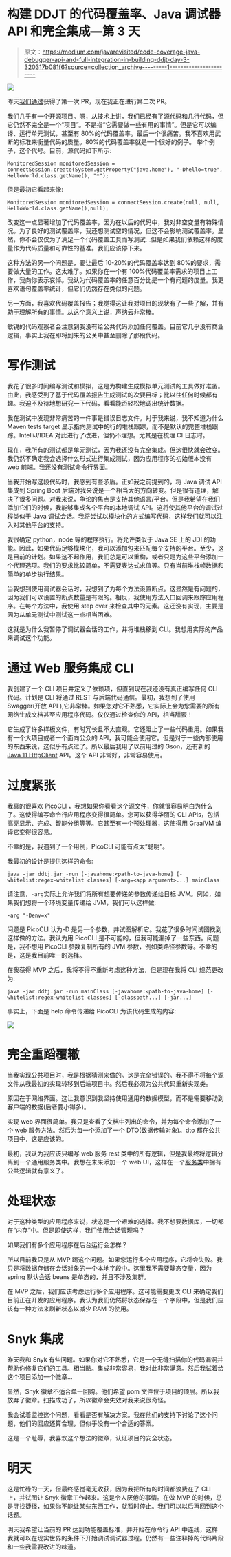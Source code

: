 # 构建 DDJT 的代码覆盖率、Java 调试器 API 和完全集成—第 3 天

> 原文：<https://medium.com/javarevisited/code-coverage-java-debugger-api-and-full-integration-in-building-ddjt-day-3-320317b081f6?source=collection_archive---------1----------------------->

![](img/0d5812a8312ff4e73195512c4456060b.png)

昨天[我们通过](https://dev.to/codenameone/scaffolding-spring-boot-freemarker-and-jdi-building-ddtj-day-2-7od)获得了第一次 PR，现在我正在进行第二次 PR。

我们几乎有一个[开源项目](https://github.com/ddtj/ddtj/)。嗯，从技术上讲，我们已经有了源代码和几行代码，但它仍然不完全是一个“项目”。不是指“它需要做一些有用的事情”。但是它可以编译、运行单元测试，甚至有 80%的代码覆盖率。最后一个很痛苦。我不喜欢用武断的标准来衡量代码的质量。80%的代码覆盖率就是一个很好的例子。
举个例子，这个代号。目前，源代码如下所示:

```
MonitoredSession monitoredSession = connectSession.create(System.getProperty("java.home"), "-Dhello=true", HelloWorld.class.getName(), "*");
```

但是最初它看起来像:

```
MonitoredSession monitoredSession = connectSession.create(null, null, HelloWorld.class.getName(),null); 
```

改变这一点显著增加了代码覆盖率，因为在以后的代码中，我对非空变量有特殊情况。为了良好的测试覆盖率，我还想测试空的情况，但这不会影响测试覆盖率。显然，你不会仅仅为了满足一个代码覆盖工具而写测试…但是如果我们依赖这样的度量作为代码质量和可靠性的基准。我们应该停下来。

这种方法的另一个问题是，要让最后 10-20%的代码覆盖率达到 80%的要求，需要做大量的工作。这太难了。如果你在一个有 100%代码覆盖率需求的项目上工作，我向你表示哀悼。我认为代码覆盖率的任意百分比是一个有问题的度量。我更喜欢语句覆盖率统计，但它们仍然存在类似的问题。

另一方面，我喜欢代码覆盖报告；我觉得这让我对项目的现状有了一些了解，并有助于理解所有的事情。从这个意义上说，声纳云非常棒。

敏锐的代码观察者会注意到我没有给公共代码添加任何覆盖。目前它几乎没有商业逻辑，事实上我在即将到来的公关中甚至删除了那段代码。

# 写作测试

我花了很多时间编写测试和模拟，这是为构建生成模拟单元测试的工具做好准备。由此，我感受到了基于代码覆盖报告生成测试的次要目标；比以往任何时候都有趣。我迫不及待地想研究一下代码，看看能否轻松地调出统计数据。

我在测试中发现非常痛苦的一件事是错误日志文件。对于我来说，我不知道为什么 Maven tests target 显示指向测试中的行的堆栈跟踪，而不是默认的完整堆栈跟踪。IntelliJ/IDEA 对此进行了改进，但仍不理想。尤其是在梳理 CI 日志时。

现在，我所有的测试都是单元测试，因为我还没有完全集成。但这很快就会改变。我仍然不确定我会选择什么形式进行集成测试，因为应用程序的初始版本没有 web 前端。我还没有测试命令行界面。

当我开始写这段代码时，我感到有些矛盾。正如我之前提到的，将 Java 调试 API 集成到 Spring Boot 后端对我来说是一个相当大的方向转变。但是很有道理，解决了很多问题。对我来说，争论的焦点是支持其他语言/平台。但是我希望在我们添加它们的时候，我能够集成各个平台的本地调试 API。这将使其他平台的调试过程类似于 Java 调试会话。我将尝试以模块化的方式编写代码，这样我们就可以注入对其他平台的支持。

我很确定 python，node 等的程序执行。将允许类似于 Java SE 上的 JDI 的功能。因此，如果代码足够模块化，我可以添加包来匹配每个支持的平台。至少，这是目前的计划。如果这不起作用，我们总是可以重构，或者只是为这些平台添加一个代理选项。我们的要求比较简单，不需要表达式求值等。只有当前堆栈帧数据和简单的单步执行结果。

当我想到使用调试器会话时，我想到了为每个方法设置断点。这显然是有问题的，因为我们可以设置的断点数量是有限的。相反，我使用方法入口回调来跟踪应用程序。在每个方法中，我使用 step over 来检查其中的元素。这还没有实现，主要是因为从单元测试中测试这一点相当困难。

这就是为什么我暂停了调试器会话的工作，并将堆栈移到 CLI。我想用实际的产品来调试这个功能。

# 通过 Web 服务集成 CLI

我创建了一个 CLI 项目并定义了依赖项，但直到现在我还没有真正编写任何 CLI 代码。计划是 CLI 将通过 REST 与后端代码通信。最初，我想到了使用 Swagger(开放 API ),它非常棒。如果您对它不熟悉，它实际上会为您需要的所有网络生成文档甚至应用程序代码。仅仅通过检查你的 API，相当甜蜜！

它生成了许多样板文件，有时冗长且不太直观。它还阻止了一些代码重用。如果我有一个大项目或者一个面向公众的 API，我可能会使用它。但是对于一些内部使用的东西来说，这似乎有点过了。所以最后我用了以前用过的 Gson，还有新的 [Java 11 HttpClient](https://github.com/ddtj/ddtj/pull/2/files#diff-806d340badbe3c5f02113a15b0a9d8b6c4242ce155f36c3a0cc595b106c2f0bfR86) API。这个 API 非常好，非常容易使用。

# 过度紧张

我真的很喜欢 [PicoCLI](https://picocli.info/) ，我想如果你[看看这个源文件](https://github.com/ddtj/ddtj/blob/cf316d9f4c0c361686dbee48f68c4e9b2c7f2636/CLI/src/main/java/dev/ddtj/cli/Main.java)，你就很容易明白为什么了。这使得编写命令行应用程序变得很简单。您可以获得华丽的 CLI APIs，包括高亮显示、完成、智能分组等等。它甚至有一个预处理器，这使得用 GraalVM 编译它变得很容易。

不幸的是，我遇到了一个用例，PicoCLI 可能有点太“聪明”。

我最初的设计是提供这样的命令:

```
java -jar ddtj.jar -run [-javahome:<path-to-java-home] [-whitelist:regex-whitelist classes] [-arg=<app argument>...] mainClass
```

请注意，`-arg`实际上允许我们将所有想要传递的参数传递给目标 JVM。例如，如果我们想将一个环境变量传递给 JVM，我们可以这样做:

```
-arg "-Denv=x"
```

问题是 PicoCLI 认为-D 是另一个参数，并试图解析它。我花了很多时间试图找到这样做的方法。我认为用 PicoCLI 是不可能的，但我可能漏掉了一些东西。问题是，我不想用 PicoCLI 参数复制所有的 JVM 参数，例如类路径参数等。不幸的是，这是我目前唯一的选择。

在我获得 MVP 之后，我将不得不重新考虑这种方法，但是现在我将 CLI 规范更改为:

```
java -jar ddtj.jar -run mainClass [-javahome:<path-to-java-home] [-whitelist:regex-whitelist classes] [-classpath...] [-jar...]
```

事实上，下面是 help 命令传递给 PicoCLI 为该代码生成的内容:

![](img/46ef2417a7fcb15247f1d8810b797cd8.png)

# 完全重蹈覆辙

当我实现公共项目时，我是根据猜测来做的。这是完全错误的。我不得不将每个源文件从我最初的实现转移到后端项目中。然后我必须为公共代码重新实现类。

原因在于网络界面。这让我意识到我坚持使用通用的数据模型，而不是需要移动到客户端的数据(后者要小得多)。

实现 web 界面很简单。我只是查看了文档中列出的命令，并为每个命令添加了一个 web 服务方法。然后为每一个添加了一个 DTO(数据传输对象)。dto 都在公共项目中，这是应该的。

最初，我认为我应该只编写 web 服务 rest 类中的所有逻辑，但是我最终将逻辑分离到一个通用服务类中。我想在未来添加一个 web UI，这样在一个[服务类](https://github.com/ddtj/ddtj/blob/cf316d9f4c0c361686dbee48f68c4e9b2c7f2636/Backend/src/main/java/dev/ddtj/backend/service/MainService.java)中拥有公共逻辑就有意义了。

# 处理状态

对于这种类型的应用程序来说，状态是一个艰难的选择。我不想要数据库，一切都在“内存”中。但是即使这样，我们使用会话管理吗？

如果我们有多个应用程序在后台运行会怎样？

所以目前我只是从 MVP 踢这个问题。如果您运行多个应用程序，它将会失败。我只是将数据存储在会话对象的一个本地字段中。这里我不需要静态变量，因为 spring 默认会话 beans 是单态的，并且不涉及集群。

在 MVP 之后，我们应该考虑运行多个应用程序。这可能需要更改 CLI 来确定我们目前正在开发的应用程序。我认为我们仍然将状态保存在一个字段中，但是我们应该有一种方法来刷新状态以减少 RAM 的使用。

# Snyk 集成

昨天我和 Snyk 有些问题。如果你对它不熟悉，它是一个无缝扫描你的代码漏洞并帮助你修复它们的工具。相当酷。集成非常容易，我对此非常满意。然后我试着给这个项目添加一个徽章…

显然，Snyk 徽章不适合单一回购。他们希望 pom 文件位于项目的顶层。所以我放弃了徽章。扫描成功了，所以徽章会失效对我来说很奇怪。

我会试着监控这个问题，看看是否有解决方案。我在他们的支持下讨论了这个问题，他们的回应还算合理，但似乎没有一个合适的答案。

这是一个耻辱，我喜欢这个想法的徽章，认证项目的安全状态。

# 明天

这是忙碌的一天，但最终感觉毫无收获，因为我把所有的时间都浪费在了 CLI 上，并试图让 Snyk 徽章工作起来。这是令人厌倦的事情。在做 MVP 的时候，总是寻找捷径，如果你不能让某些东西工作，就暂时停止。我们可以以后再回到这个话题。

明天我希望让当前的 PR 达到功能覆盖标准，并开始在命令行 API 中连线，这样我就可以在现实世界的条件下开始调试调试器过程。仍然有一些注释掉的代码片段和一些我需要改进的味道。